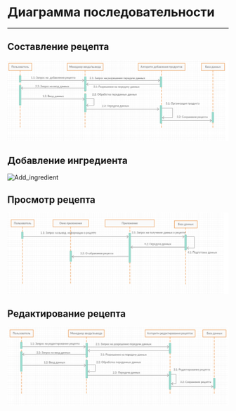 # Диаграмма последовательности
---
## Составление рецепта

![Create_recipe](https://github.com/Belevic/Recipe_Book/blob/master/Documentation/Diagrams/Sequence/CreateRecipeSec.png)


## Добавление ингредиента

![Add_ingredient](https://github.com/Belevic/Recipe_Book/blob/master/Documentation/Diagrams/Secuence/AddIngredientSec.png)


## Просмотр рецепта

![Check_recipe](https://github.com/Belevic/Recipe_Book/blob/master/Documentation/Diagrams/Sequence/CheckRecipeSec.png)


## Редактирование рецепта

![Change_recipe](https://github.com/Belevic/Recipe_Book/blob/master/Documentation/Diagrams/Sequence/ChangeRecipeSec.png)
